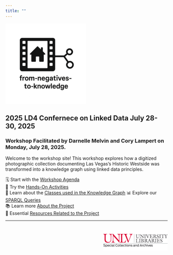 ```yaml
---
title: ""
---
```


<p align="left">
  <a href="https://darnellemelvin.github.io/from-negatives-to-knowledge/">
    <img src="assets/images/negative2nodeInverse_logo.png" alt="Home" class="logo-home" style="height: 250px;">
  </a>
</p>

<link rel="stylesheet" href="style.css">

<!---
#<iframe src="rdf_graph.html" style="width:100%; height:650px; border:none;"></iframe>
--->

## 2025 LD4 Confernece on Linked Data July 28-30, 2025
### Workshop Facilitated by Darnelle Melvin and Cory Lampert on Monday, July 28, 2025.

Welcome to the workshop site! This workshop explores how a digitized photographic collection documenting Las Vegas’s Historic Westside was transformed into a knowledge graph using linked data principles.

🗓 Start with the [Workshop Agenda](agenda.md)  
🧠 Try the [Hands-On Activities](activities.md)  
🧩 Learn about the [Classes used in the Knowledge Graph](classes.md)
📊 Explore our [SPARQL Queries](queries.md)  
📚 Learn more [About the Project](about.md)   
🔗 Essential [Resources Related to the Project](resources.md)


<hr>
<p style="text-align: right; margin-top: 2em;">
  <a href="https://special.library.unlv.edu/">
  <img src="assets/images/unlv_sca_logo.png" alt="UNLV Special Collections & Archives Logo" style="max-width: 200px;">
  </a>
</p>
